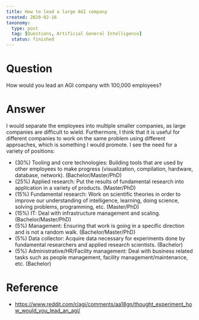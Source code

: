 ```yaml
---
title: How to lead a large AGI company
created: 2020-02-16
taxonomy:
  type: post
  tag: [Questions, Artificial General Intelligence]
  status: finished
---
```


# Question
How would you lead an AGI company with 100,000 employees?

# Answer
I would separate the employees into multiple smaller companies, as large companies are difficult to wield. Furthermore, I think that it is useful for different companies to work on the same problem using different approaches, which is something I would promote. I see the need for a variety of positions:
* (30%) Tooling and core technologies: Building tools that are used by other employees to make progress (visualization, compilation, hardware, database, network). (Bachelor/Master/PhD)
* (25%) Applied research: Put the results of fundamental research into application in a variety of products. (Master/PhD)
* (15%) Fundamental research: Work on scientific theories in order to improve our understanding of intelligence, learning, doing science, solving problems, programming, etc. (Master/PhD)
* (15%) IT: Deal with infrastructure management and scaling. (Bachelor/Master/PhD)
* (5%) Management: Ensuring that work is going in a specific direction and is not a random walk. (Bachelor/Master/PhD)
* (5%) Data collector: Acquire data necessary for experiments done by fundamental researchers and applied research scientists. (Bachelor)
* (5%) Administrative/HR/Facility management: Deal with business related tasks such as people management, facility management/maintenance, etc. (Bachelor)

# Reference
* https://www.reddit.com/r/agi/comments/aa18gn/thought_experiment_how_would_you_lead_an_agi/
